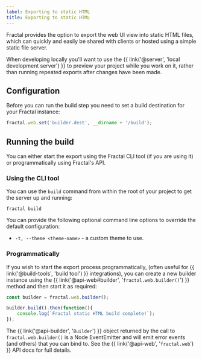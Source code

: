 ```yaml
---
label: Exporting to static HTML
title: Exporting to static HTML
---
```


Fractal provides the option to export the web UI view into static HTML files, which can quickly and easily be shared with clients or hosted using a simple static file server.

<div class="Note Note--callout">
<p>When developing locally you'll want to use the {{ link('@server', 'local development server') }} to preview your project while you work on it, rather than running repeated exports after changes have been made.</p>
</div>

## Configuration

Before you can run the build step you need to set a build destination for your Fractal instance:

```js
fractal.web.set('builder.dest', __dirname + '/build');
```

## Running the build

You can either start the export using the Fractal CLI tool (if you are using it) or programmatically using Fractal's API.

### Using the CLI tool

You can use the `build` command from within the root of your project to get the server up and running:

```plain
fractal build
```

You can provide the following optional command line options to override the default configuration:

* `-t, --theme <theme-name>` - a custom theme to use.

### Programmatically

If you wish to start the export process programmatically, (often useful for {{ link('@build-tools', 'build tool') }} integrations), you can create a new builder instance using the {{ link('@api-web#builder', '`fractal.web.builder()`') }} method and then start it as required:

```js
const builder = fractal.web.builder();

builder.build().then(function(){
    console.log(`Fractal static HTML build complete!`);
});
```

The {{ link('@api-builder', '`Builder`') }} object returned by the call to `fractal.web.builder()` is a Node EventEmitter and will emit error events (and others) that you can bind to. See the {{ link('@api-web', '`fractal.web`') }} API docs for full details.
